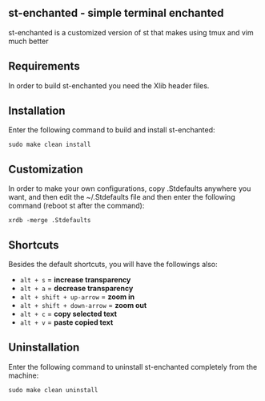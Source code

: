 st-enchanted - simple terminal enchanted
--------------------
st-enchanted is a customized version of st that makes using tmux and vim much better


Requirements
------------
In order to build st-enchanted you need the Xlib header files.


Installation
------------
Enter the following command to build and install st-enchanted:

    sudo make clean install


Customization
------------
In order to make your own configurations, copy .Stdefaults anywhere you want, and then edit the ~/.Stdefaults file and then enter the following command (reboot st after the command):

    xrdb -merge .Stdefaults

Shortcuts
------------
Besides the default shortcuts, you will have the followings also:
- `alt + s` = **increase transparency**
- `alt + a` = **decrease transparency**
- `alt + shift + up-arrow` = **zoom in**
- `alt + shift + down-arrow` = **zoom out**
- `alt + c` = **copy selected text**
- `alt + v` = **paste copied text**


Uninstallation
------------
Enter the following command to uninstall st-enchanted completely from the machine:

    sudo make clean uninstall
